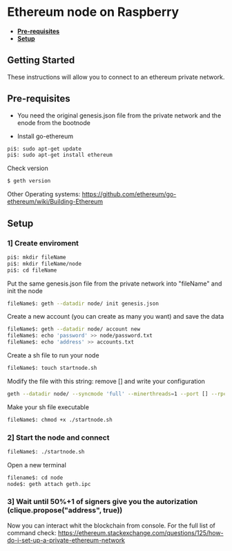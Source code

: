 # Ethereum node on Raspberry

* **[Pre-requisites](#pre-requisites)**
* **[Setup](#setup)**

## Getting Started

These instructions will allow you to connect to an ethereum private network. 

## Pre-requisites

* You need the original genesis.json file from the private network and the enode from the bootnode

* Install go-ethereum

```sh
pi$: sudo apt-get update
pi$: sudo apt-get install ethereum
```
Check version
```sh
$ geth version
```

Other Operating systems: <https://github.com/ethereum/go-ethereum/wiki/Building-Ethereum>

## Setup
###  1]  Create enviroment


```sh
pi$: mkdir fileName
pi$: mkdir fileName/node
pi$: cd fileName
```
Put the same genesis.json file from the private network into "fileName" and init the node
```sh
fileName$: geth --datadir node/ init genesis.json
```
Create a new account (you can create as many you want) and save the data
```sh
fileName$: geth --datadir node/ account new
fileName$: echo 'password' >> node/password.txt
fileName$: echo 'address' >> accounts.txt
```
Create a sh file to run your node
```sh
fileName$: touch startnode.sh
```
Modify the file with this string: remove [] and write your configuration
```sh
geth --datadir node/ --syncmode 'full' --minerthreads=1 --port [] --rpc --rpcaddr '[]' --rpcport [] --rpcapi 'personal,db,eth,net,web3,txpool,miner' --bootnodes '[]' --networkid [] --gasprice '0' -unlock '[]' --password node/password.txt --mine --ipcpath "~/fileName/node/geth.ipc"
```
Make your sh file executable
```sh
fileName$: chmod +x ./startnode.sh
```

###  2]  Start the node and connect

```sh
fileName$: ./startnode.sh
```

Open a new terminal

```sh
filename$: cd node
node$: geth attach geth.ipc
```

###  3]  Wait until 50%+1 of signers give you the autorization (clique.propose("address", true))

Now you can interact whit the blockchain from console.
For the full list of command check: <https://ethereum.stackexchange.com/questions/125/how-do-i-set-up-a-private-ethereum-network>
